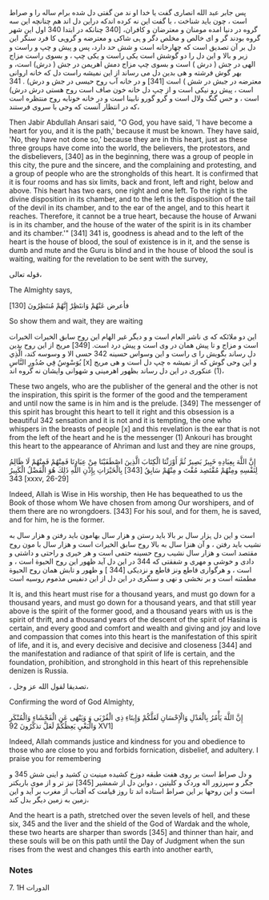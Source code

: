 پس جابر عبد الله انصاری گفت یا خدا او ند من گفتی دل شده برام ساله را و صراط است ، چون باید شناخت ، با گفت این نه کرده اندکه دراین دل اند هم چنانچه این سه گروه در دنیا امده مومنان و معترضان و کافران، [340 چنانکه در ابتدا 340 اول این شهر گروه بودند گر و ای خالص و مخلص دگر و ہی شاکی و معترضه و گروہی کا فرد سنگر این دل بر آن تصدیق است که چهارخانه است و شش حد دارد، پس و پیش و چپ و راست و زیر و بالا و این دل را دو گوشش است یکی راست و یکی چپ ، و بسوی راست مزاج الهی در جش ( درش ) است و بسوی چپ مزاج دمش اهریمن در جش ( درش) است، و بهر گوش فرشته و هی بدین دل می رساند از این نمیشه راست دل که خانه اروانی معترضه در جبش در شش ) است [341] و در خانه آب روح حیسی در جش و درش) . 341 است ، پیش رو نیکی است و از چپ دل خانه خون صاف است روح هستی درش درش) است ، و حس گنگ ولال است و گرو گورو نابینا است و در خانه خونابه روح منتظره است که در انتظار آنست که وحی با سروی فرستند، 

Then Jabir Abdullah Ansari said, "O God, you have said, 'I have become a heart for you, and it is the path,' because it must be known. They have said, 'No, they have not done so,' because they are in this heart, just as these three groups have come into the world, the believers, the protestors, and the disbelievers, [340] as in the beginning, there was a group of people in this city, the pure and the sincere, and the complaining and protesting, and a group of people who are the strongholds of this heart. It is confirmed that it is four rooms and has six limits, back and front, left and right, below and above. This heart has two ears, one right and one left. To the right is the divine disposition in its chamber, and to the left is the disposition of the tail of the devil in its chamber, and to the ear of the angel, and to this heart it reaches. Therefore, it cannot be a true heart, because the house of Arwani is in its chamber, and the house of the water of the spirit is in its chamber and its chamber.'" [341] 341 is, goodness is ahead and to the left of the heart is the house of blood, the soul of existence is in it, and the sense is dumb and mute and the Guru is blind and in the house of blood the soul is waiting, waiting for the revelation to be sent with the survey,

قوله تعالی،

The Almighty says,

فأعرض عَنْهُمْ وَانتَظِرْ إِنَّهُمْ مُنتَظِرُونَ [130] 

So show them and wait, they are waiting

این دو ملائکه که ی ناشر العام است و و دیگر غیر الهام این روح سابق الخیرات الخیرات است و مزاج و تا پیش همان در وی است و پیش درد است. [349] مریج از این روح بدین دل رساند بگویش را ی راست و این وسواس حسینه 342 حسی الا و وسوسه کند، الَّذِي يُوَسْوِسُ فِي صُدُورِ النَّاسِ [x] و این وحی گوش که از نمیشه ه چپ دل است و هی مریج (1) عنکوری در این دل رساند بظهور اهرمینی و شهوانی وایشان نه گروه اند، 

These two angels, who are the publisher of the general and the other is not the inspiration, this spirit is the former of the good and the temperament and until now the same is in him and is the prelude. [349] The messenger of this spirit has brought this heart to tell it right and this obsession is a beautiful 342 sensation and it is not and it is tempting, the one who whispers in the breasts of people [x] and this revelation is the ear that is not from the left of the heart and he is the messenger (1) Ankouri has brought this heart to the appearance of Ahriman and lust and they are nine groups,

إِنَّ اللَّهَ بِعِبَادِهِ خَبِيرٌ بَصِيرٌ ثُمَّ أَوْرَثْنَا الْكِتَابَ الَّذِينَ اصْطَفَيْنَا مِنْ عِبَادِنَا فَمِنْهُمْ فَمِنْهُمْ لَا ظَالِمُ لِنَفْسِهِ ومِنْهُمْ مُقْتَصِد مُقْتَ و مِنْهُمْ سَابِقُ [343] بِالْخَيْرَاتِ بِإِذْنِ اللَّهِ ذَلِكَ هُوَ الْفَضْلُ الْكَبِيرُ 343 [xxxv, 26-29] 

Indeed, Allah is Wise in His worship, then He has bequeathed to us the Book of those whom We have chosen from among Our worshipers, and of them there are no wrongdoers. [343] For his soul, and for them, he is saved, and for him, he is the former.

است و این دل ہزار سال بر بالا باید رستن و هزار سال بهامون باید رفتن و هزار سال به نشیب باید رفتن ، و آن هنزا سال به بالا روح سابق الخیرات است و هزار سال با مون روح مقتصد است و هزار سال نشیب روح حسینه حتمی است و هر خیری و راحتی و داشتی و دادی و خوشی و مهری و شفقتی که 344 در این دل آید ظهور این روح الحيوة است ، و است ، و هرگواری قاطع ونز قاطع و نزدیکی [344 ] و ظهور و تابش همان روح الحيوة مطمئنه است و بر نخشی و نهی و سنگری در این دل از این دنفیس مذموم روسیه است

It is, and this heart must rise for a thousand years, and must go down for a thousand years, and must go down for a thousand years, and that still year above is the spirit of the former good, and a thousand years with us is the spirit of thrift, and a thousand years of the descent of the spirit of Hasina is certain, and every good and comfort and wealth and giving and joy and love and compassion that comes into this heart is the manifestation of this spirit of life, and it is, and every decisive and decisive and closeness [344] and the manifestation and radiance of that spirit of life is certain, and the foundation, prohibition, and stronghold in this heart of this reprehensible denizen is Russia.

، تصديقا لقول الله عز وجل، 

Confirming the word of God Almighty,

إِنَّ اللَّهَ يَأْمُرُ بِالْعَدْلِ وَالْإِحْسَانِ لَعَلَّكُمْ وَإِيتَاءِ ذِي الْقُرْبَى وَ وَيَنْهَى عَنِ الْفَحْشَاءِ وَالْمُنْكَرِ وَالْبَغْيِ يَعِظُكُمْ لَعَلَّ تذكَّرُونَ 92 XV1] 

Indeed, Allah commands justice and kindness for you and obedience to those who are close to you and forbids fornication, disbelief, and adultery. I praise you for remembering

و دل صراط است بر روی هفت طبقه دوزخ کشیده مینیت ن کشید و اینی شش 345 و جگر و سپرزور اله وردک و کلیتین ، دواین دل از شمشیر [345] تیز تر و از موی باریکتر است و این روحها بر این صراط استاده اند تا روز قیامت که آفتاب از مغرب بر آید و این زمین به زمین دیگر بدل کند،

And the heart is a path, stretched over the seven levels of hell, and these six, 345 and the liver and the shield of the God of Wardak and the whole, these two hearts are sharper than swords [345] and thinner than hair, and these souls will be on this path until the Day of Judgment when the sun rises from the west and changes this earth into another earth,

### Notes

7. 1H الدورات
